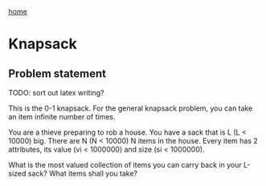 [home](/)

# Knapsack
## Problem statement

TODO: sort out latex writing?

This is the 0-1 knapsack. For the general knapsack problem, you can take an item infinite number of times.

You are a thieve preparing to rob a house. You have a sack that is L (L < 10000) big. There are N (N < 10000) N items in the house. 
Every item has 2 attributes, its value (vi < 1000000) and size (si < 1000000). 

What is the most valued collection of items you can carry back in your L-sized sack? What items shall you take?

